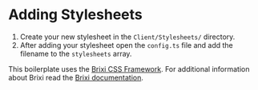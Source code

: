 # Adding Stylesheets

1. Create your new stylesheet in the `Client/Stylesheets/` directory.
1. After adding your stylesheet open the `config.ts` file and add the filename to the `stylesheets` array.

This boilerplate uses the [Brixi CSS Framework](https://github.com/codewithkyle/brixi/). For additional information about Brixi read the [Brixi documentation](https://brixi.dev/).